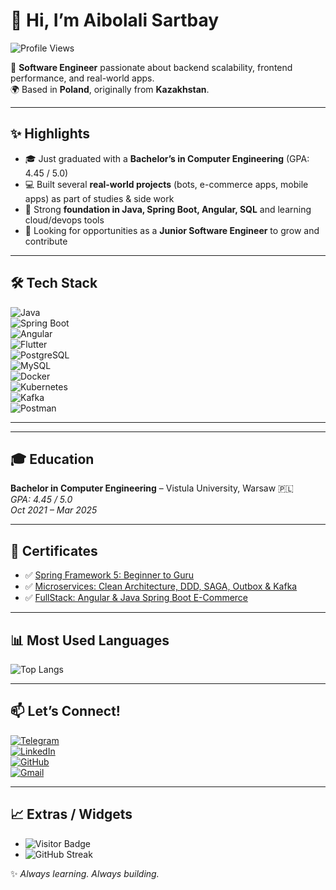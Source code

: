 # 👋 Hi, I’m Aibolali Sartbay

![Profile Views](https://komarev.com/ghpvc/?username=aybolali&style=for-the-badge&color=brightgreen)

🚀 **Software Engineer** passionate about backend scalability, frontend performance, and real-world apps.  
🌍 Based in **Poland**, originally from **Kazakhstan**.

---

## ✨ Highlights  

- 🎓 Just graduated with a **Bachelor’s in Computer Engineering** (GPA: 4.45 / 5.0)  
- 💻 Built several **real-world projects** (bots, e-commerce apps, mobile apps) as part of studies & side work  
- 🌱 Strong **foundation in Java, Spring Boot, Angular, SQL** and learning cloud/devops tools  
- 🚀 Looking for opportunities as a **Junior Software Engineer** to grow and contribute  


---

## 🛠️ Tech Stack

![Java](https://img.shields.io/badge/Java-F89820?style=for-the-badge&logo=openjdk&logoColor=white)  
![Spring Boot](https://img.shields.io/badge/Spring%20Boot-6DB33F?style=for-the-badge&logo=springboot&logoColor=white)  
![Angular](https://img.shields.io/badge/Angular-E23237?style=for-the-badge&logo=angular&logoColor=white)  
![Flutter](https://img.shields.io/badge/Flutter-42A5F5?style=for-the-badge&logo=flutter&logoColor=white)  
![PostgreSQL](https://img.shields.io/badge/PostgreSQL-336791?style=for-the-badge&logo=postgresql&logoColor=white)  
![MySQL](https://img.shields.io/badge/MySQL-00758F?style=for-the-badge&logo=mysql&logoColor=white)  
![Docker](https://img.shields.io/badge/Docker-0db7ed?style=for-the-badge&logo=docker&logoColor=white)  
![Kubernetes](https://img.shields.io/badge/Kubernetes-3970e4?style=for-the-badge&logo=kubernetes&logoColor=white)  
![Kafka](https://img.shields.io/badge/Kafka-000000?style=for-the-badge&logo=apachekafka&logoColor=white)  
![Postman](https://img.shields.io/badge/Postman-FF6C37?style=for-the-badge&logo=postman&logoColor=white)

---

---

## 🎓 Education

**Bachelor in Computer Engineering** – Vistula University, Warsaw 🇵🇱  
*GPA: 4.45 / 5.0*  
*Oct 2021 – Mar 2025*

---

## 📜 Certificates

- ✅ [Spring Framework 5: Beginner to Guru](https://www.udemy.com/certificate/UC-1b9c5707-56eb-490a-8ed1-9812dd83afea/)  
- ✅ [Microservices: Clean Architecture, DDD, SAGA, Outbox & Kafka](https://www.udemy.com/certificate/UC-6522e78e-95b8-40c7-81dc-5a076434cd5b/)  
- ✅ [FullStack: Angular & Java Spring Boot E-Commerce](https://www.udemy.com/certificate/UC-4a7c14cb-560d-41f7-9095-c67ecba9a461/)

---

## 📊 Most Used Languages

![Top Langs](https://github-readme-stats.vercel.app/api/top-langs/?username=aybolali&layout=compact&theme=tokyonight)

---

## 📫 Let’s Connect!

[![Telegram](https://img.shields.io/badge/Telegram-26A5E4?style=for-the-badge&logo=telegram&logoColor=white)](https://t.me/dunnosorry)  
[![LinkedIn](https://img.shields.io/badge/LinkedIn-0A66C2?style=for-the-badge&logo=linkedin&logoColor=white)](https://www.linkedin.com/in/aybolali/)  
[![GitHub](https://img.shields.io/badge/GitHub-181717?style=for-the-badge&logo=github&logoColor=white)](https://github.com/aybolali)  
[![Gmail](https://img.shields.io/badge/Gmail-EA4335?style=for-the-badge&logo=gmail&logoColor=white)](mailto:asartbai7@gmail.com)

---

## 📈 Extras / Widgets

- ![Visitor Badge](https://visitor-badge.laobi.icu/badge?page_id=aybolali)  
- ![GitHub Streak](https://github-readme-streak-stats.herokuapp.com?user=aybolali&theme=tokyonight)  

✨ *Always learning. Always building.*  
